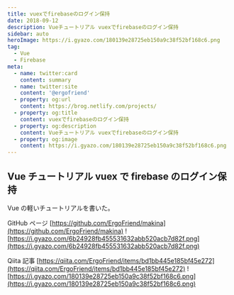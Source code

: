 ```yaml
---
title: vuexでfirebaseのログイン保持
date: 2018-09-12
description: Vueチュートリアル vuexでfirebaseのログイン保持
sidebar: auto
heroImage: https://i.gyazo.com/180139e28725eb150a9c38f52bf168c6.png
tag:
  - Vue
  - Firebase
meta:
  - name: twitter:card
    content: summary
  - name: twitter:site
    content: '@ergofriend'
  - property: og:url
    content: https://brog.netlify.com/projects/
  - property: og:title
    content: vuexでfirebaseのログイン保持
  - property: og:description
    content: Vueチュートリアル vuexでfirebaseのログイン保持
  - property: og:image
    content: https://i.gyazo.com/180139e28725eb150a9c38f52bf168c6.png
---
```


## Vue チュートリアル vuex で firebase のログイン保持

Vue の軽いチュートリアルを書いた。

GitHub ページ [https://github.com/ErgoFriend/makina](https://github.com/ErgoFriend/makina)
![https://i.gyazo.com/6b24928fb455531632abb520acb7d82f.png](https://i.gyazo.com/6b24928fb455531632abb520acb7d82f.png)

Qiita 記事 [https://qiita.com/ErgoFriend/items/bd1bb445e185bf45e272](https://qiita.com/ErgoFriend/items/bd1bb445e185bf45e272)
![https://i.gyazo.com/180139e28725eb150a9c38f52bf168c6.png](https://i.gyazo.com/180139e28725eb150a9c38f52bf168c6.png)
